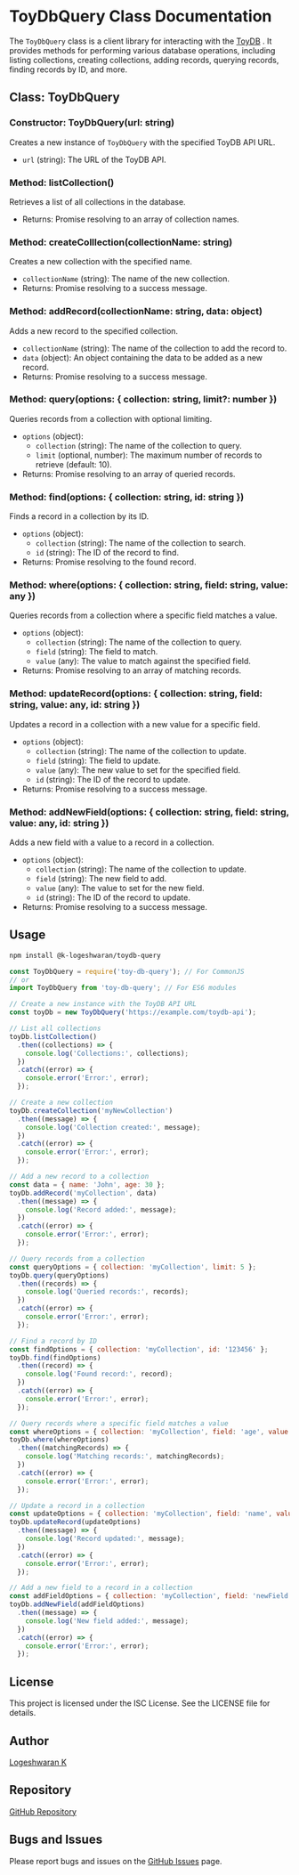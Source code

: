 # ToyDbQuery Class Documentation

The `ToyDbQuery` class is a client library for interacting with the [ToyDB](https://github.com/K-logeshwaran/toyBB) . It provides methods for performing various database operations, including listing collections, creating collections, adding records, querying records, finding records by ID, and more.

## Class: ToyDbQuery

### Constructor: ToyDbQuery(url: string)

Creates a new instance of `ToyDbQuery` with the specified ToyDB API URL.

- `url` (string): The URL of the ToyDB API.

### Method: listCollection()

Retrieves a list of all collections in the database.

- Returns: Promise resolving to an array of collection names.

### Method: createColllection(collectionName: string)

Creates a new collection with the specified name.

- `collectionName` (string): The name of the new collection.
- Returns: Promise resolving to a success message.

### Method: addRecord(collectionName: string, data: object)

Adds a new record to the specified collection.

- `collectionName` (string): The name of the collection to add the record to.
- `data` (object): An object containing the data to be added as a new record.
- Returns: Promise resolving to a success message.

### Method: query(options: { collection: string, limit?: number })

Queries records from a collection with optional limiting.

- `options` (object):
  - `collection` (string): The name of the collection to query.
  - `limit` (optional, number): The maximum number of records to retrieve (default: 10).
- Returns: Promise resolving to an array of queried records.

### Method: find(options: { collection: string, id: string })

Finds a record in a collection by its ID.

- `options` (object):
  - `collection` (string): The name of the collection to search.
  - `id` (string): The ID of the record to find.
- Returns: Promise resolving to the found record.

### Method: where(options: { collection: string, field: string, value: any })

Queries records from a collection where a specific field matches a value.

- `options` (object):
  - `collection` (string): The name of the collection to query.
  - `field` (string): The field to match.
  - `value` (any): The value to match against the specified field.
- Returns: Promise resolving to an array of matching records.

### Method: updateRecord(options: { collection: string, field: string, value: any, id: string })

Updates a record in a collection with a new value for a specific field.

- `options` (object):
  - `collection` (string): The name of the collection to update.
  - `field` (string): The field to update.
  - `value` (any): The new value to set for the specified field.
  - `id` (string): The ID of the record to update.
- Returns: Promise resolving to a success message.

### Method: addNewField(options: { collection: string, field: string, value: any, id: string })

Adds a new field with a value to a record in a collection.

- `options` (object):
  - `collection` (string): The name of the collection to update.
  - `field` (string): The new field to add.
  - `value` (any): The value to set for the new field.
  - `id` (string): The ID of the record to update.
- Returns: Promise resolving to a success message.

## Usage
```bash
npm install @k-logeshwaran/toydb-query
```
```javascript
const ToyDbQuery = require('toy-db-query'); // For CommonJS
// or
import ToyDbQuery from 'toy-db-query'; // For ES6 modules

// Create a new instance with the ToyDB API URL
const toyDb = new ToyDbQuery('https://example.com/toydb-api');

// List all collections
toyDb.listCollection()
  .then((collections) => {
    console.log('Collections:', collections);
  })
  .catch((error) => {
    console.error('Error:', error);
  });

// Create a new collection
toyDb.createCollection('myNewCollection')
  .then((message) => {
    console.log('Collection created:', message);
  })
  .catch((error) => {
    console.error('Error:', error);
  });

// Add a new record to a collection
const data = { name: 'John', age: 30 };
toyDb.addRecord('myCollection', data)
  .then((message) => {
    console.log('Record added:', message);
  })
  .catch((error) => {
    console.error('Error:', error);
  });

// Query records from a collection
const queryOptions = { collection: 'myCollection', limit: 5 };
toyDb.query(queryOptions)
  .then((records) => {
    console.log('Queried records:', records);
  })
  .catch((error) => {
    console.error('Error:', error);
  });

// Find a record by ID
const findOptions = { collection: 'myCollection', id: '123456' };
toyDb.find(findOptions)
  .then((record) => {
    console.log('Found record:', record);
  })
  .catch((error) => {
    console.error('Error:', error);
  });

// Query records where a specific field matches a value
const whereOptions = { collection: 'myCollection', field: 'age', value: 30 };
toyDb.where(whereOptions)
  .then((matchingRecords) => {
    console.log('Matching records:', matchingRecords);
  })
  .catch((error) => {
    console.error('Error:', error);
  });

// Update a record in a collection
const updateOptions = { collection: 'myCollection', field: 'name', value: 'UpdatedName', id: '123456' };
toyDb.updateRecord(updateOptions)
  .then((message) => {
    console.log('Record updated:', message);
  })
  .catch((error) => {
    console.error('Error:', error);
  });

// Add a new field to a record in a collection
const addFieldOptions = { collection: 'myCollection', field: 'newField', value: 'NewFieldValue', id: '123456' };
toyDb.addNewField(addFieldOptions)
  .then((message) => {
    console.log('New field added:', message);
  })
  .catch((error) => {
    console.error('Error:', error);
  });
```
## License

This project is licensed under the ISC License. See the LICENSE file for details.

## Author

[Logeshwaran K](https://github.com/K-logeshwaran)

## Repository

[GitHub Repository](https://github.com/K-logeshwaran/toydb-query)

## Bugs and Issues

Please report bugs and issues on the [GitHub Issues](https://github.com/K-logeshwaran/toydb-query/issues) page.
